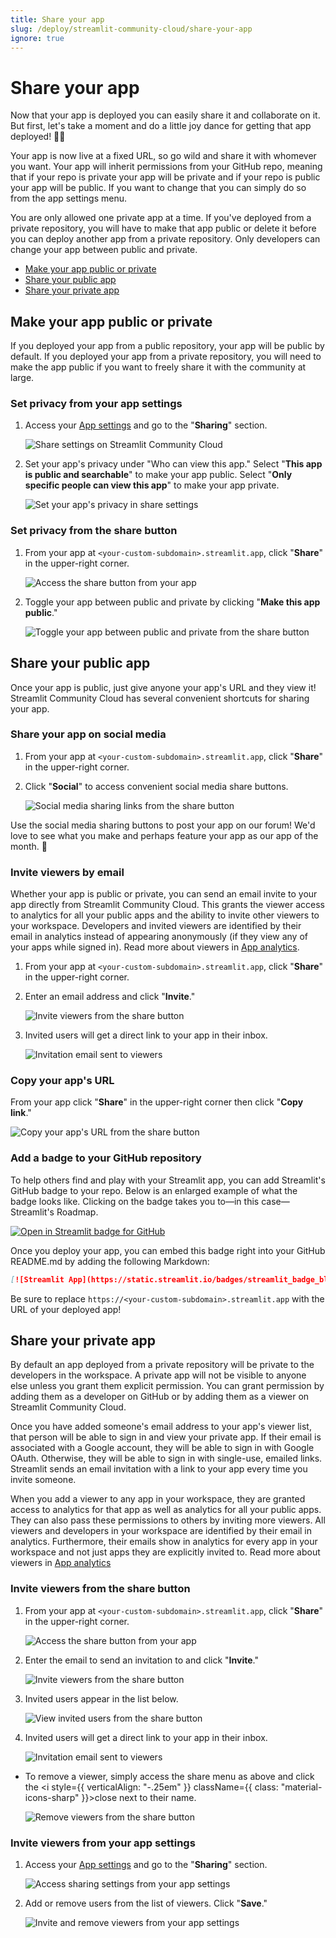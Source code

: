 ```yaml
---
title: Share your app
slug: /deploy/streamlit-community-cloud/share-your-app
ignore: true
---
```


# Share your app

Now that your app is deployed you can easily share it and collaborate on it. But first, let's take a moment and do a little joy dance for getting that app deployed! 🕺💃

Your app is now live at a fixed URL, so go wild and share it with whomever you want. Your app will inherit permissions from your GitHub repo, meaning that if your repo is private your app will be private and if your repo is public your app will be public. If you want to change that you can simply do so from the app settings menu.

You are only allowed one private app at a time. If you've deployed from a private repository, you will have to make that app public or delete it before you can deploy another app from a private repository. Only developers can change your app between public and private.

- [Make your app public or private](#make-your-app-public-or-private)
- [Share your public app](#share-your-public-app)
- [Share your private app](#share-your-private-app)

## Make your app public or private

If you deployed your app from a public repository, your app will be public by default. If you deployed your app from a private repository, you will need to make the app public if you want to freely share it with the community at large.

### Set privacy from your app settings

1. Access your [App settings](/deploy/streamlit-community-cloud/manage-your-app/app-settings) and go to the "**Sharing**" section.

   ![Share settings on Streamlit Community Cloud](/images/streamlit-community-cloud/workspace-app-settings-sharing.png)

2. Set your app's privacy under "Who can view this app." Select "**This app is public and searchable**" to make your app public. Select "**Only specific people can view this app**" to make your app private.

   ![Set your app's privacy in share settings](/images/streamlit-community-cloud/workspace-app-settings-sharing-change.png)

### Set privacy from the share button

1. From your app at `<your-custom-subdomain>.streamlit.app`, click "**Share**" in the upper-right corner.

   ![Access the share button from your app](/images/streamlit-community-cloud/share-open.png)

2. Toggle your app between public and private by clicking "**Make this app public**."

   ![Toggle your app between public and private from the share button](/images/streamlit-community-cloud/share-menu-public-toggle.png)

## Share your public app

Once your app is public, just give anyone your app's URL and they view it! Streamlit Community Cloud has several convenient shortcuts for sharing your app.

### Share your app on social media

1. From your app at `<your-custom-subdomain>.streamlit.app`, click "**Share**" in the upper-right corner.
2. Click "**Social**" to access convenient social media share buttons.

   ![Social media sharing links from the share button](/images/streamlit-community-cloud/share-menu-social.png)

<Tip>

Use the social media sharing buttons to post your app on our forum! We'd love to see what you make and perhaps feature your app as our app of the month. 💖

</Tip>

### Invite viewers by email

Whether your app is public or private, you can send an email invite to your app directly from Streamlit Community Cloud. This grants the viewer access to analytics for all your public apps and the ability to invite other viewers to your workspace. Developers and invited viewers are identified by their email in analytics instead of appearing anonymously (if they view any of your apps while signed in). Read more about viewers in [App analytics](/deploy/streamlit-community-cloud/manage-your-app/app-analytics).

1. From your app at `<your-custom-subdomain>.streamlit.app`, click "**Share**" in the upper-right corner.
2. Enter an email address and click "**Invite**."

   ![Invite viewers from the share button](/images/streamlit-community-cloud/share-invite-public.png)

3. Invited users will get a direct link to your app in their inbox.

   ![Invitation email sent to viewers](/images/streamlit-community-cloud/share-invite-email.png)

### Copy your app's URL

From your app click "**Share**" in the upper-right corner then click "**Copy link**."

![Copy your app's URL from the share button](/images/streamlit-community-cloud/share-copy.png)

### Add a badge to your GitHub repository

To help others find and play with your Streamlit app, you can add Streamlit's GitHub badge to your repo. Below is an enlarged example of what the badge looks like. Clicking on the badge takes you to&mdash;in this case&mdash;Streamlit's Roadmap.

<div style={{ marginBottom: '2em' }}>
<div style={{ width: 'fit-content', margin: 'auto' }}>
    <a href="https://roadmap.streamlit.app/" target="_blank">
    <Image alt="Open in Streamlit badge for GitHub" src="/images/streamlit-community-cloud/github-badge.svg" pure />
    </a>
</div>
</div>

Once you deploy your app, you can embed this badge right into your GitHub README.md by adding the following Markdown:

```markdown
[![Streamlit App](https://static.streamlit.io/badges/streamlit_badge_black_white.svg)](https://<your-custom-subdomain>.streamlit.app)
```

<Note>

Be sure to replace `https://<your-custom-subdomain>.streamlit.app` with the URL of your deployed app!

</Note>

## Share your private app

By default an app deployed from a private repository will be private to the developers in the workspace. A private app will not be visible to anyone else unless you grant them explicit permission. You can grant permission by adding them as a developer on GitHub or by adding them as a viewer on Streamlit Community Cloud.

Once you have added someone's email address to your app's viewer list, that person will be able to sign in and view your private app. If their email is associated with a Google account, they will be able to sign in with Google OAuth. Otherwise, they will be able to sign in with single-use, emailed links. Streamlit sends an email invitation with a link to your app every time you invite someone.

<Important>

When you add a viewer to any app in your workspace, they are granted access to analytics for that app as well as analytics for all your public apps. They can also pass these permissions to others by inviting more viewers. All viewers and developers in your workspace are identified by their email in analytics. Furthermore, their emails show in analytics for every app in your workspace and not just apps they are explicitly invited to. Read more about viewers in [App analytics](/deploy/streamlit-community-cloud/manage-your-app/app-analytics)

</Important>

### Invite viewers from the share button

1. From your app at `<your-custom-subdomain>.streamlit.app`, click "**Share**" in the upper-right corner.

   ![Access the share button from your app](/images/streamlit-community-cloud/share-open.png)

2. Enter the email to send an invitation to and click "**Invite**."

   ![Invite viewers from the share button](/images/streamlit-community-cloud/share-invite.png)

3. Invited users appear in the list below.

   ![View invited users from the share button](/images/streamlit-community-cloud/share-invited.png)

4. Invited users will get a direct link to your app in their inbox.

   ![Invitation email sent to viewers](/images/streamlit-community-cloud/share-invite-email.png)

- To remove a viewer, simply access the share menu as above and click the <i style={{ verticalAlign: "-.25em" }} className={{ class: "material-icons-sharp" }}>close</i> next to their name.

  ![Remove viewers from the share button](/images/streamlit-community-cloud/share-remove.png)

### Invite viewers from your app settings

1. Access your [App settings](/deploy/streamlit-community-cloud/manage-your-app/app-settings) and go to the "**Sharing**" section.

   ![Access sharing settings from your app settings](/images/streamlit-community-cloud/workspace-app-settings-sharing.png)

2. Add or remove users from the list of viewers. Click "**Save**."

   ![Invite and remove viewers from your app settings](/images/streamlit-community-cloud/workspace-app-settings-sharing-invite.png)

